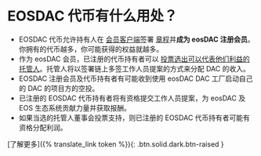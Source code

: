 **EOSDAC 代币**有什么**用处？**
===

* EOSDAC 代币允许持有人在 [会员客户端](https://members.eosdac.io)签署 [章程](https://members.eosdac.io/constitution)并**成为 eosDAC 注册会员**。你拥有的代币越多，你可能获得的权益就越多。
* 作为 eosDAC 会员，已注册的代币持有者可以 [投票选出可以代表他们利益的托管人](https://members.eosdac.io/votecustodians)。托管人将以签署链上多签工作人员提案的方式来分配 DAC 的收入。
* EOSDAC 注册会员及代币持有者有可能收到使用 eosDAC DAC 工厂启动自己的 DAC 的项目方的空投。
* 已注册的 EOSDAC 代币持有者将有资格提交工作人员提案，为 eosDAC 及 EOS 生态系统贡献力量并获取报酬。
* 如果当选的托管人董事会投票支持，则已注册的 EOSDAC 代币持有者可能有资格分配利润。

[了解更多]({% translate_link token %}){: .btn.solid.dark.btn-raised }